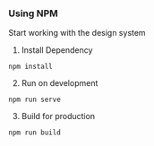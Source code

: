 ### Using NPM
Start working with the design system

1. Install Dependency

```
npm install
```

2. Run on development

```
npm run serve
```

3. Build for production

```
npm run build
```


